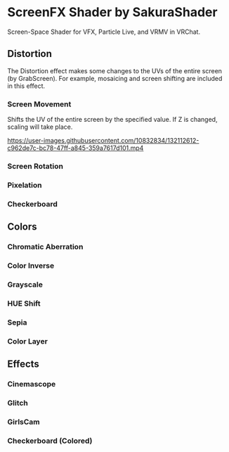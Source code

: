 # ScreenFX Shader by SakuraShader

Screen-Space Shader for VFX, Particle Live, and VRMV in VRChat.

## Distortion

The Distortion effect makes some changes to the UVs of the entire screen (by GrabScreen).
For example, mosaicing and screen shifting are included in this effect.

### Screen Movement

Shifts the UV of the entire screen by the specified value.
If Z is changed, scaling will take place.

https://user-images.githubusercontent.com/10832834/132112612-c962de7c-bc78-47ff-a845-359a7617d101.mp4

### Screen Rotation

### Pixelation

### Checkerboard

## Colors

### Chromatic Aberration

### Color Inverse

### Grayscale

### HUE Shift

### Sepia

### Color Layer

## Effects

### Cinemascope

### Glitch

### GirlsCam

### Checkerboard (Colored)

